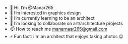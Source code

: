 - 👋 Hi, I’m @Manar265
- 👀 I’m interested in graphics design 
- 🌱 I’m currently learning to be an architect 
- 💞️ I’m looking to collaborate on art/architecture projects
- 📫 How to reach me manarnasr265@gmail.com
- ⚡ Fun fact: i'm an architect that enjoys taking photos 😉

<!---
Manar265/Manar265 is a ✨ special ✨ repository because its `README.md` (this file) appears on your GitHub profile.
You can click the Preview link to take a look at your changes.
--->
